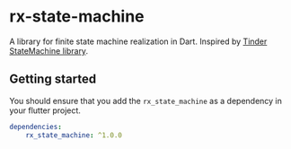 # rx-state-machine
A library for finite state machine realization in Dart. Inspired by [Tinder StateMachine library](https://github.com/Tinder/StateMachine).

## Getting started
You should ensure that you add the `rx_state_machine` as a dependency in your flutter project.

``` yml
dependencies:
    rx_state_machine: ^1.0.0
```


